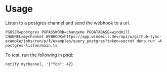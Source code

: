 # Usage

Listen to a postgres channel and send the webhook to a url.

```
PGUSER=postgres PGPASSWORD=changeme PGDATABASE=windmill CHANNEL=mychannel WEBHOOK=https://app.windmill.dev/api/w/github-sync-example/jobs/run/p/f/examples/query_postgres?token=secret deno run -A postgres-listen/main.ts
```

To test, run the following in psql:

```
notify mychannel, '{"foo": 42}
```
